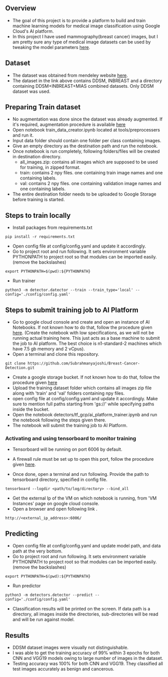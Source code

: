 
## Overview
- The goal of this project is to provide a platform to build and train machine learning models for medical image 
  classification using Google Cloud's AI platform.
- In this project I have used mammography(breast cancer) images, but I am pretty sure any type of
  medical image datasets can be used by tweaking the model parameters [here](detectors/tf_gcp/trainer/models/models.py).

## Dataset
- The dataset was obtained from mendeley website [here](https://data.mendeley.com/datasets/ywsbh3ndr8/5).
- The dataset in the link above contains DDSM, INBREAST and a directory containing DDSM+INBREAST+MIAS
   combined datasets. Only DDSM dataset was used.
   

## Preparing Train dataset
- No augmentation was done since the dataset was already augmented. If it's required, augmentation procedure is available 
   [here](tools/preprocessers/image_augmenter.ipynb)
- Open notebook train_data_creator.ipynb located at tools/preprocessers and run it.
- Input data folder should contain one folder per class containing images.
- Give an empty directory as the destination path and run the notebook.
- Once notebook is run completely, following folders/files will be created in destination directory.
    - all_images.zip: contains all images which are supposed to be used for training, in zipped format.
    - train: contains 2 npy files. one containing train image names and one containing labels.
    - val: contains 2 npy files. one containing validation image names and one containing labels.
- The entire destination folder needs to be uploaded to Google Storage before training is started.

## Steps to train locally

- Install packages from requirements.txt
```shell
pip install -r requirements.txt
```
- Open config file at config/config.yaml and update it accordingly.
- Go to project root and run following. It sets environment variable 
   PYTHONPATH to project root so that modules can be imported easily. (remove the backslashes)
   
```shell
export PYTHONPATH=$(pwd):${PYTHONPATH}
```
- Run trainer
```shell
python3 -m detector.datector --train --train_type='local' --config='./config/config.yaml'
```


## Steps to submit training job to AI Platform

- Go to google cloud console and create and open an instance of AI Notebooks. 
   If not known how to do that, follow the procedure given [here](https://cloud.google.com/notebooks/docs/create-new).
   (Create the notebook with low specifications, as we will not be running actual training here. 
   This just acts as a base machine to submit the job to AI platform. 
   The best choice is n1-standard-2 machines which have 7.5 gb memory and 2 vCpus).
- Open a terminal and clone this repository.
```shell
git clone https://github.com/Subrahmanyajoshi/Breast-Cancer-Detection.git
```
- Create a google storage bucket. If not known how to do that, 
   follow the procedure given [here](https://cloud.google.com/storage/docs/creating-buckets)
- Upload the training dataset folder which contains all images zip file along with 'train' and 'val' 
   folders containing npy files.
- open config file at config/config.yaml and update it accordingly. Make sure to mention full paths
   starting from 'gs://' while specifying paths inside the bucket.
- Open the notebook detectors/tf_gcp/ai_platform_trainer.ipynb and run the notebook 
   following the steps given there.
- The notebook will submit the training job to AI Platform. 

### Activating and using tensorboard to monitor training

- Tensorboard will be running on port 6006 by default.
- A firewall rule must be set up to open this port, follow the procedure given
   [here](https://docs.bitnami.com/google/faq/administration/use-firewall/).
   
- Once done, open a terminal and run following. Provide the path to tensorboard directory, 
   specified in config file.
```shell
tensorboard --logdir <path/to/log/directory> --bind_all
```
- Get the external Ip of the VM on which notebook is running, from 'VM Instances' page on google cloud console.
- Open a browser and open following link .
```text
http://<external_ip_address>:6006/
```

## Predicting
- Open config file at config/config.yaml and update model path, and data path at the very bottom.
- Go to project root and run following. It sets environment variable PYTHONPATH to project root so that 
   modules can be imported easily. (remove the backslashes)
```shell
export PYTHONPATH=$(pwd):${PYTHONPATH}
```
- Run predictor
```shell
python3 -m detectors.detector --predict --config='./config/config.yaml'
```
- Classification results will be printed on the screen. If data path is a directory, 
   all images inside the directories, sub-directories will be read and will be run against model.
   
## Results

- DDSM dataset images were visually not distinguishable.
- I was able to get the training accuracy of 99% within 3 epochs for both CNN and VGG19 models 
  owing to large number of images in the dataset.
- Testing accuracy was 100% for both CNN and VGG19. They classified all test images accurately as 
  benign and cancerous.
